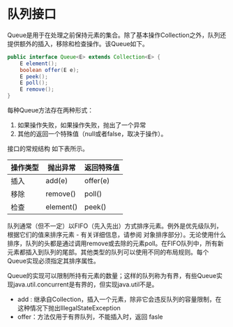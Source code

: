 # 队列接口

 Queue是用于在处理之前保持元素的集合。除了基本操作Collection之外，队列还提供额外的插入，移除和检查操作。该Queue如下。
```java
public interface Queue<E> extends Collection<E> {
    E element();
    boolean offer(E e);
    E peek();
    E poll();
    E remove();
}
```

每种Queue方法存在两种形式：
1. 如果操作失败，如果操作失败，抛出了一个异常
2. 其他的返回一个特殊值（null或者false，取决于操作）。

接口的常规结构 如下表所示。

| 操作类型 | 抛出异常 | 返回特殊值
|---------|----------|------------
| 插入    | add(e)    | offer(e)
| 移除    | remove()  | poll()
| 检查    | element() | peek()

队列通常（但不一定）以FIFO（先入先出）方式排序元素。例外是优先级队列，根据它们的值来排序元素 - 有关详细信息，请参阅 对象排序部分）。无论使用什么排序，队列的头都是通过调用remove或去除的元素poll。在FIFO队列中，所有新元素都插入到队列的尾部。其他类型的队列可以使用不同的布局规则。每个Queue实现必须指定其排序属性。

Queue的实现可以限制所持有元素的数量；这样的队列称为有界，有些Queue实现java.util.concurrent是有界的，但实现java.util不是。

* add : 继承自Collection，插入一个元素，除非它会违反队列的容量限制，在这种情况下抛出IllegalStateException
* offer：方法仅用于有界队列，不能插入时，返回 fasle
